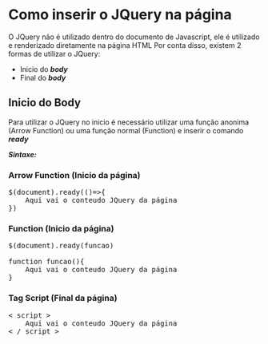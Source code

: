 # Como inserir o JQuery na página  
O JQuery não é utilizado dentro do documento de Javascript, ele é utilizado e renderizado diretamente na página HTML
Por conta disso, existem 2 formas de utilizar o JQuery:  
- Inicio do ***body***  
- Final do ***body***  

## Inicio do Body
Para utilizar o JQuery no inicio é necessário utilizar uma função anonima (Arrow Function) ou uma função normal (Function) e inserir o comando ***ready***

***Sintaxe:***
### Arrow Function (Inicio da página)  
<pre>
$(document).ready(()=>{  
    Aqui vai o conteudo JQuery da página  
})
</pre>
    
### Function (Inicio da página)  
<pre>
$(document).ready(funcao)

function funcao(){
    Aqui vai o conteudo JQuery da página
}
</pre>

### Tag Script (Final da página)    
<pre>
< script >
    Aqui vai o conteudo JQuery da página
< / script >

</pre>

